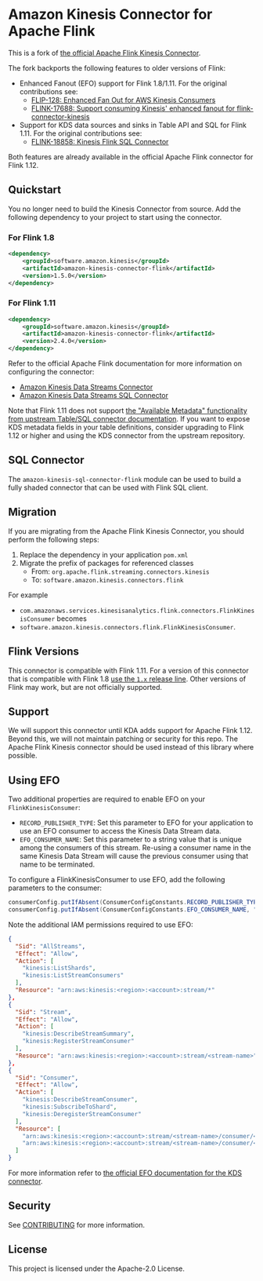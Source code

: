 # Amazon Kinesis Connector for Apache Flink

This is a fork of [the official Apache Flink Kinesis Connector](https://github.com/apache/flink/tree/master/flink-connectors/flink-connector-kinesis).

The fork backports the following features to older versions of Flink:

  - Enhanced Fanout (EFO) support for Flink 1.8/1.11. For the original contributions see:
    - [FLIP-128: Enhanced Fan Out for AWS Kinesis Consumers](https://cwiki.apache.org/confluence/display/FLINK/FLIP-128%3A+Enhanced+Fan+Out+for+AWS+Kinesis+Consumers)
    - [FLINK-17688: Support consuming Kinesis' enhanced fanout for flink-connector-kinesis](https://issues.apache.org/jira/browse/FLINK-17688)
  - Support for KDS data sources and sinks in Table API and SQL for Flink 1.11. For the original contributions see:
    - [FLINK-18858: Kinesis Flink SQL Connector](https://issues.apache.org/jira/browse/FLINK-18858)

Both features are already available in the official Apache Flink connector for Flink 1.12.

## Quickstart 

You no longer need to build the Kinesis Connector from source. 
Add the following dependency to your project to start using the connector.

### For Flink 1.8
```xml
<dependency>
    <groupId>software.amazon.kinesis</groupId>
    <artifactId>amazon-kinesis-connector-flink</artifactId>
    <version>1.5.0</version>
</dependency>
```  

### For Flink 1.11
```xml
<dependency>
    <groupId>software.amazon.kinesis</groupId>
    <artifactId>amazon-kinesis-connector-flink</artifactId>
    <version>2.4.0</version>
</dependency>
```  

Refer to the official Apache Flink documentation for more information on configuring the connector:
- [Amazon Kinesis Data Streams Connector](https://ci.apache.org/projects/flink/flink-docs-master/dev/connectors/kinesis.html)
- [Amazon Kinesis Data Streams SQL Connector](https://ci.apache.org/projects/flink/flink-docs-master/dev/table/connectors/kinesis.html)

Note that Flink 1.11 does not support [the "Available Metadata" functionality from upstream Table/SQL connector documentation](https://ci.apache.org/projects/flink/flink-docs-master/dev/table/connectors/kinesis.html#available-metadata). 
If you want to expose KDS metadata fields in your table definitions, consider upgrading to Flink 1.12 or higher and using the KDS connector from the upstream repository.

## SQL Connector

The `amazon-kinesis-sql-connector-flink` module can be used to build a fully shaded connector that can be used with Flink SQL client.
 
## Migration

If you are migrating from the Apache Flink Kinesis Connector, you should perform the following steps:
  
  1. Replace the dependency in your application `pom.xml`
  1. Migrate the prefix of packages for referenced classes
      - From: `org.apache.flink.streaming.connectors.kinesis`
      - To: `software.amazon.kinesis.connectors.flink`
    
For example
 
  - `com.amazonaws.services.kinesisanalytics.flink.connectors.FlinkKinesisConsumer` becomes
  - `software.amazon.kinesis.connectors.flink.FlinkKinesisConsumer`.

## Flink Versions

This connector is compatible with Flink 1.11.
For a version of this connector that is compatible with Flink 1.8 [use the `1.x` release line](https://github.com/awslabs/amazon-kinesis-connector-flink/tree/release-1.0).
Other versions of Flink may work, but are not officially supported. 

## Support

We will support this connector until KDA adds support for Apache Flink 1.12. 
Beyond this, we will not maintain patching or security for this repo.
The Apache Flink Kinesis connector should be used instead of this library where possible.

## Using EFO

Two additional properties are required to enable EFO on your `FlinkKinesisConsumer`:
- `RECORD_PUBLISHER_TYPE`: Set this parameter to EFO for your application to use an EFO consumer to access the Kinesis Data Stream data.
- `EFO_CONSUMER_NAME`: Set this parameter to a string value that is unique among the consumers of this stream. Re-using a consumer name in the same Kinesis Data Stream will cause the previous consumer using that name to be terminated.

To configure a FlinkKinesisConsumer to use EFO, add the following parameters to the consumer:
```java
consumerConfig.putIfAbsent(ConsumerConfigConstants.RECORD_PUBLISHER_TYPE, "EFO");
consumerConfig.putIfAbsent(ConsumerConfigConstants.EFO_CONSUMER_NAME, "efo-consumer");
```

Note the additional IAM permissions required to use EFO:

```json
{
  "Sid": "AllStreams",
  "Effect": "Allow",
  "Action": [
    "kinesis:ListShards",
    "kinesis:ListStreamConsumers"
  ],
  "Resource": "arn:aws:kinesis:<region>:<account>:stream/*"
},
{
  "Sid": "Stream",
  "Effect": "Allow",
  "Action": [
    "kinesis:DescribeStreamSummary",
    "kinesis:RegisterStreamConsumer"
  ],
  "Resource": "arn:aws:kinesis:<region>:<account>:stream/<stream-name>"
},
{
  "Sid": "Consumer",
  "Effect": "Allow",
  "Action": [
    "kinesis:DescribeStreamConsumer",
    "kinesis:SubscribeToShard",
    "kinesis:DeregisterStreamConsumer"
  ],
  "Resource": [
    "arn:aws:kinesis:<region>:<account>:stream/<stream-name>/consumer/<consumer-name>",
    "arn:aws:kinesis:<region>:<account>:stream/<stream-name>/consumer/<consumer-name>:*"
  ]
}
```

For more information refer to [the official EFO documentation for the KDS connector](https://ci.apache.org/projects/flink/flink-docs-master/dev/connectors/kinesis.html#using-enhanced-fan-out).

## Security

See [CONTRIBUTING](CONTRIBUTING.md#security-issue-notifications) for more information.

## License

This project is licensed under the Apache-2.0 License.

